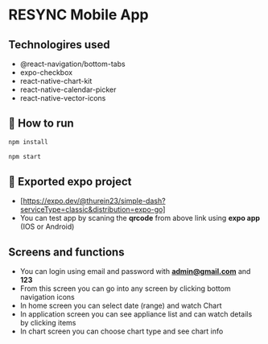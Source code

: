 # RESYNC Mobile App

## Technologires used

- @react-navigation/bottom-tabs
- expo-checkbox
- react-native-chart-kit
- react-native-calendar-picker
- react-native-vector-icons

## 🚀 How to run

```sh
npm install

npm start
```

## 📝 Exported expo project

- [https://expo.dev/@thurein23/simple-dash?serviceType=classic&distribution=expo-go]
- You can test app by scaning the **qrcode** from above link using **expo app** (IOS or Android)

## Screens and functions

- You can login using email and password with **admin@gmail.com** and **123**
- From this screen you can go into any screen by clicking bottom navigation icons
- In home screen you can select date (range) and watch Chart
- In application screen you can see appliance list and can watch details by clicking items
- In chart screen you can choose chart type and see chart info

